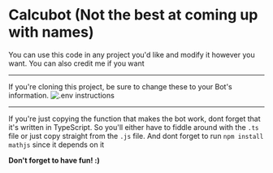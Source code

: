 # Calcubot (Not the best at coming up with names)

You can use this code in any project you'd like and modify it however you want. You can also credit me if you want

---

If you're cloning this project, be sure to change these to your Bot's information.
![.env instructions](https://cdn.discordapp.com/attachments/838331450776485949/876443288905842688/unknown.png)

---

If you're just copying the function that makes the bot work, dont forget that it's written in TypeScript. So you'll either have to fiddle around with the `.ts` file or just copy straight from the `.js` file. And dont forget to run `npm install mathjs` since it depends on it


**Don't forget to have fun! :)**